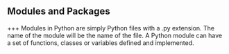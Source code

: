## Modules and Packages
+++
Modules in Python are simply Python files with a .py extension. The name of the module will be the name of the file. A Python module can have a set of functions, classes or variables defined and implemented.

